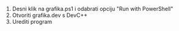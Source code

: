 1. Desni klik na grafika.ps1 i odabrati opciju "Run with PowerShell"
2. Otvoriti grafika.dev s DevC++
3. Urediti program
